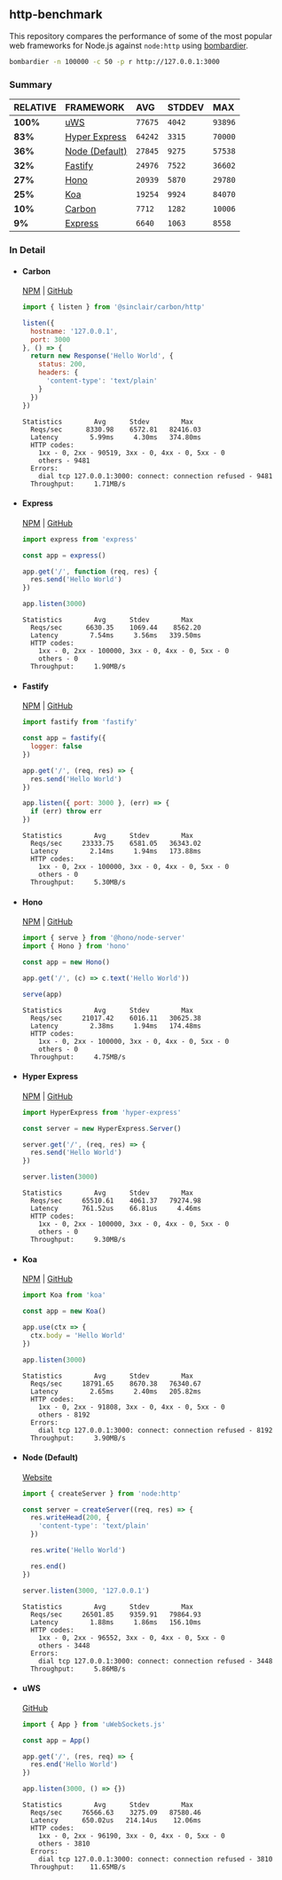 ## http-benchmark

This repository compares the performance of some of the most popular web frameworks for Node.js against `node:http` using [bombardier](https://github.com/codesenberg/bombardier).

```bash
bombardier -n 100000 -c 50 -p r http://127.0.0.1:3000
```

### Summary

| RELATIVE | FRAMEWORK | AVG | STDDEV | MAX |
| :--- | :--- | :--- | :--- | :--- |
| **100%** | [uWS](#uws) | `77675` | `4042` | `93896` |
| **83%** | [Hyper Express](#hyper-express) | `64242` | `3315` | `70000` |
| **36%** | [Node (Default)](#node-default) | `27845` | `9275` | `57538` |
| **32%** | [Fastify](#fastify) | `24976` | `7522` | `36602` |
| **27%** | [Hono](#hono) | `20939` | `5870` | `29780` |
| **25%** | [Koa](#koa) | `19254` | `9924` | `84070` |
| **10%** | [Carbon](#carbon) | `7712` | `1282` | `10006` |
| **9%** | [Express](#express) | `6640` | `1063` | `8558` |


### In Detail

- #### Carbon
  [NPM](https://npmjs.com/@sinclair/carbon) | [GitHub](https://github.com/sinclairzx81/carbon)
  ```js
  import { listen } from '@sinclair/carbon/http'

  listen({
    hostname: '127.0.0.1',
    port: 3000
  }, () => {
    return new Response('Hello World', {
      status: 200,
      headers: {
        'content-type': 'text/plain'
      }
    })
  })
  ```

  ```
  Statistics        Avg      Stdev        Max
    Reqs/sec      8330.98    6572.81   82416.03
    Latency        5.99ms     4.30ms   374.80ms
    HTTP codes:
      1xx - 0, 2xx - 90519, 3xx - 0, 4xx - 0, 5xx - 0
      others - 9481
    Errors:
      dial tcp 127.0.0.1:3000: connect: connection refused - 9481
    Throughput:     1.71MB/s
  ```

- #### Express
  [NPM](https://npmjs.com/express) | [GitHub](https://github.com/expressjs/express)
  ```js
  import express from 'express'

  const app = express()

  app.get('/', function (req, res) {
    res.send('Hello World')
  })

  app.listen(3000)
  ```

  ```
  Statistics        Avg      Stdev        Max
    Reqs/sec      6630.35    1069.44    8562.20
    Latency        7.54ms     3.56ms   339.50ms
    HTTP codes:
      1xx - 0, 2xx - 100000, 3xx - 0, 4xx - 0, 5xx - 0
      others - 0
    Throughput:     1.90MB/s
  ```

- #### Fastify
  [NPM](https://npmjs.com/fastify) | [GitHub](https://github.com/fastify/fastify)
  ```js
  import fastify from 'fastify'

  const app = fastify({
    logger: false
  })

  app.get('/', (req, res) => {
    res.send('Hello World')
  })

  app.listen({ port: 3000 }, (err) => {
    if (err) throw err
  })
  ```

  ```
  Statistics        Avg      Stdev        Max
    Reqs/sec     23333.75    6581.05   36343.02
    Latency        2.14ms     1.94ms   173.88ms
    HTTP codes:
      1xx - 0, 2xx - 100000, 3xx - 0, 4xx - 0, 5xx - 0
      others - 0
    Throughput:     5.30MB/s
  ```

- #### Hono
  [NPM](https://npmjs.com/hono) | [GitHub](https://github.com/honojs/hono)
  ```js
  import { serve } from '@hono/node-server'
  import { Hono } from 'hono'

  const app = new Hono()

  app.get('/', (c) => c.text('Hello World'))

  serve(app)
  ```

  ```
  Statistics        Avg      Stdev        Max
    Reqs/sec     21017.42    6016.11   30625.38
    Latency        2.38ms     1.94ms   174.48ms
    HTTP codes:
      1xx - 0, 2xx - 100000, 3xx - 0, 4xx - 0, 5xx - 0
      others - 0
    Throughput:     4.75MB/s
  ```

- #### Hyper Express
  [NPM](https://npmjs.com/hyper-express) | [GitHub](https://github.com/kartikk221/hyper-express)
  ```js
  import HyperExpress from 'hyper-express'

  const server = new HyperExpress.Server()

  server.get('/', (req, res) => {
    res.send('Hello World')
  })

  server.listen(3000)
  ```

  ```
  Statistics        Avg      Stdev        Max
    Reqs/sec     65510.61    4061.37   79274.98
    Latency      761.52us    66.81us     4.46ms
    HTTP codes:
      1xx - 0, 2xx - 100000, 3xx - 0, 4xx - 0, 5xx - 0
      others - 0
    Throughput:     9.30MB/s
  ```

- #### Koa
  [NPM](https://npmjs.com/koa) | [GitHub](https://github.com/koajs/koa)
  ```js
  import Koa from 'koa'

  const app = new Koa()

  app.use(ctx => {
    ctx.body = 'Hello World'
  })

  app.listen(3000)
  ```

  ```
  Statistics        Avg      Stdev        Max
    Reqs/sec     18791.65    8670.38   76340.67
    Latency        2.65ms     2.40ms   205.82ms
    HTTP codes:
      1xx - 0, 2xx - 91808, 3xx - 0, 4xx - 0, 5xx - 0
      others - 8192
    Errors:
      dial tcp 127.0.0.1:3000: connect: connection refused - 8192
    Throughput:     3.90MB/s
  ```

- #### Node (Default)
  [Website](https://nodejs.org/api/http.html)
  ```js
  import { createServer } from 'node:http'

  const server = createServer((req, res) => {
    res.writeHead(200, {
      'content-type': 'text/plain'
    })

    res.write('Hello World')

    res.end()
  })

  server.listen(3000, '127.0.0.1')
  ```

  ```
  Statistics        Avg      Stdev        Max
    Reqs/sec     26501.85    9359.91   79864.93
    Latency        1.88ms     1.86ms   156.10ms
    HTTP codes:
      1xx - 0, 2xx - 96552, 3xx - 0, 4xx - 0, 5xx - 0
      others - 3448
    Errors:
      dial tcp 127.0.0.1:3000: connect: connection refused - 3448
    Throughput:     5.86MB/s
  ```

- #### uWS
  [GitHub](https://github.com/uNetworking/uWebSockets.js)
  ```js
  import { App } from 'uWebSockets.js'

  const app = App()

  app.get('/', (res, req) => {
    res.end('Hello World')
  })

  app.listen(3000, () => {})
  ```

  ```
  Statistics        Avg      Stdev        Max
    Reqs/sec     76566.63    3275.09   87580.46
    Latency      650.02us   214.14us    12.06ms
    HTTP codes:
      1xx - 0, 2xx - 96190, 3xx - 0, 4xx - 0, 5xx - 0
      others - 3810
    Errors:
      dial tcp 127.0.0.1:3000: connect: connection refused - 3810
    Throughput:    11.65MB/s
  ```



